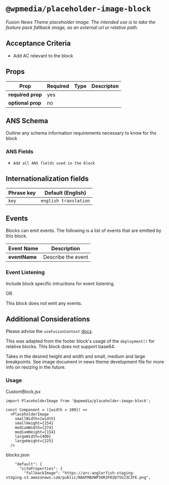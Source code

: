 # `@wpmedia/placeholder-image-block`
_Fusion News Theme placeholder image. The intended use is to take the feature pack fallback image, as an external url or relative path._

## Acceptance Criteria
- Add AC relevant to the block

## Props
| **Prop** | **Required** | **Type** | **Descripton** |
|---|---|---|---|
| **required prop** | yes | | |
| **optional prop** | no | | |

## ANS Schema
Outline any schema information requirements necessary to know for ths block

### ANS Fields
- `Add all ANS fields used in the block`

## Internationalization fields
| Phrase key | Default (English) |
|---|---|
|`key`|`english translation`|

## Events
Blocks can emit events. The following is a list of events that are emitted by this block.

| **Event Name** | **Description** |
|---|---|
| **eventName** | Describe the event |

### Event Listening
Include block specific intructions for event listening.

OR

This block does not emit any events.

## Additional Considerations
Please advise the `useFusionContext` [docs](https://github.com/WPMedia/fusion/blob/45e0b633021431f0bbb486a07e90d303ba0eddcf/documentation/api/react-hooks.md).

This was adapted from the footer block's usage of the `deployment()` for relative blocks. This block does not support base64. 

Takes in the desired height and width and small, medium and large breakpoints. See image document in news theme development file for more info on resizing in the future.

### Usage

CustomBlock.jsx
```
import PlaceholderImage from '@wpmedia/placeholder-image-block';

const Component = ({width = 100}) =>
  <PlaceholderImage
    smallWidth={width}
    smallHeight={154}
    mediumWidth={274}
    mediumHeight={154}
    largeWidth={400}
    largeHeight={225}
  />
```

blocks.json 
```
    "default": {
      "siteProperties": {
        "fallbackImage": "https://arc-anglerfish-staging-staging.s3.amazonaws.com/public/NA6FMAXWP5DR3FDZQ7SGJ3C3FE.png",


```
